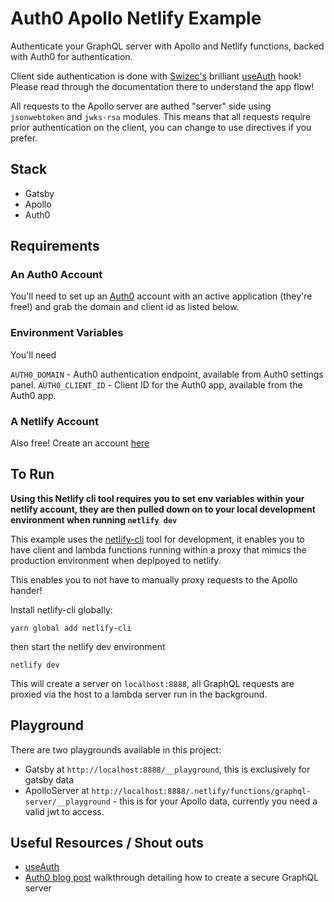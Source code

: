 # Auth0 Apollo Netlify Example

Authenticate your GraphQL server with Apollo and Netlify functions, backed with Auth0 for authentication.

Client side authentication is done with [Swizec's](https://github.com/Swizec) brilliant [useAuth](https://github.com/Swizec/useAuth) hook! Please read through the documentation there to understand the app flow!

All requests to the Apollo server are authed "server" side using `jsonwebtoken` and `jwks-rsa` modules. This means that all requests require prior authentication on the client, you can change to use directives if you prefer.

## Stack

- Gatsby
- Apollo
- Auth0

## Requirements

### An Auth0 Account

You'll need to set up an [Auth0](https://auth0.com) account with an active application (they're free!) and grab the domain and client id as listed below.

### Environment Variables

You'll need

`AUTH0_DOMAIN` - Auth0 authentication endpoint, available from Auth0 settings panel.
`AUTH0_CLIENT_ID` - Client ID for the Auth0 app, available from the Auth0 app.

### A Netlify Account

Also free! Create an account [here](https://netlify.com)

## To Run

**Using this Netlify cli tool requires you to set env variables within your netlify account, they are then pulled down on to your local development environment when running `netlify dev`**

This example uses the [netlify-cli](https://github.com/netlify/cli) tool for development, it enables you to have client and lambda functions running within a proxy that mimics the production environment when deplpoyed to netlify.

This enables you to not have to manually proxy requests to the Apollo hander!

Install netlify-cli globally:

```
yarn global add netlify-cli
```

then start the netlify dev environment

```
netlify dev
```

This will create a server on `localhost:8888`, all GraphQL requests are proxied via the host to a lambda server run in the background.

## Playground

There are two playgrounds available in this project:

- Gatsby at `http://localhost:8888/__playground`, this is exclusively for gatsby data
- ApolloServer at `http://localhost:8888/.netlify/functions/graphql-server/__playground` - this is for your Apollo data, currently you need a valid jwt to access.

## Useful Resources / Shout outs

- [useAuth](https://github.com/Swizec/useAuth)
- [Auth0 blog post](https://auth0.com/blog/develop-modern-apps-with-react-graphql-apollo-and-add-authentication/) walkthrough detailing how to create a secure GraphQL server
